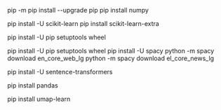 pip -m pip install --upgrade pip
pip install numpy 

pip install -U scikit-learn
pip install scikit-learn-extra

pip install -U pip setuptools wheel

pip install -U pip setuptools wheel
pip install -U spacy
python -m spacy download en_core_web_lg
python -m spacy download el_core_news_lg

pip install -U sentence-transformers

pip install pandas

pip install umap-learn